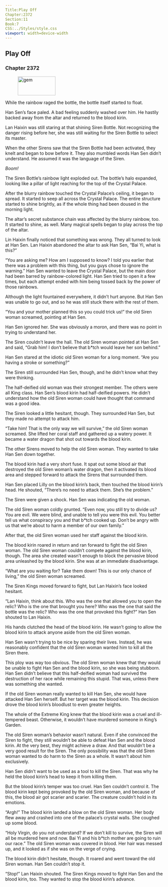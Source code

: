 ```yaml
---
Title:Play Off 
Chapter:2372 
Section:11 
Book:7 
CSS:../Styles/style.css 
viewport: width=device-width
---
```

  
## Play Off
### Chapter 2372
  
<figure>
	<img src="../Images/gem.gif" alt="gem" id="gem" width="120" height="60" />
</figure>
  

  
While the rainbow raged the bottle, the bottle itself started to float.

Han Sen’s face paled. A bad feeling suddenly washed over him. He hastily backed away from the altar and returned to the blood kirin.

Lan Haixin was still staring at that shining Siren Bottle. Not recognizing the danger rising before her, she was still waiting for the Siren Bottle to select its master.

When the other Sirens saw that the Siren Bottle had been activated, they knelt and began to bow before it. They also mumbled words Han Sen didn’t understand. He assumed it was the language of the Siren.

*Boom!*

The Siren Bottle’s rainbow light exploded out. The bottle’s halo expanded, looking like a pillar of light reaching for the top of the Crystal Palace.

After the blurry rainbow touched the Crystal Palace’s ceiling, it began to spread. It started to seep all across the Crystal Palace. The entire structure started to shine brightly, as if the whole thing had been doused in the morning light.

The altar’s secret substance chain was affected by the blurry rainbow, too. It started to shine, as well. Many magical spells began to play across the top of the altar.

Lin Haixin finally noticed that something was wrong. They all turned to look at Han Sen. Lan Haixin abandoned the altar to ask Han Sen, “Bai Yi, what is this?”

“You are asking me? How am I supposed to know? I told you earlier that there was a problem with this thing, but you guys chose to ignore the warning.” Han Sen wanted to leave the Crystal Palace, but the main door had been barred by rainbow-colored light. Han Sen tried to open it a few times, but each attempt ended with him being tossed back by the power of those rainbows.

Although the light fountained everywhere, it didn’t hurt anyone. But Han Sen was unable to go out, and so he was still stuck there with the rest of them.

“You and your mother planned this so you could trick us!” the old Siren woman screamed, pointing at Han Sen.

Han Sen ignored her. She was obviously a moron, and there was no point in trying to understand her.

The Siren couldn’t leave the hall. The old Siren woman pointed at Han Sen and said, “Grab him! I don’t believe that b*tch would leave her son behind.”

Han Sen stared at the idiotic old Siren woman for a long moment. “Are you having a stroke or something?”

The Siren still surrounded Han Sen, though, and he didn’t know what they were thinking.

The half-deified old woman was their strongest member. The others were all King class. Han Sen’s blood kirin had half-deified powers. He didn’t understand how the old Siren woman could have thought that command was a good idea.

The Siren looked a little hesitant, though. They surrounded Han Sen, but they made no attempt to attack him.

“Take him! That is the only way we will survive,” the old Siren woman screamed. She lifted her coral staff and gathered up a watery power. It became a water dragon that shot out towards the blood kirin.

The other Sirens moved to help the old Siren woman. They wanted to take Han Sen down together.

The blood kirin had a very short fuse. It spat out some blood air that destroyed the old Siren woman’s water dragon, then it activated its blood area and stepped forward to attack the Sirens that surrounded them.

Han Sen placed Lilly on the blood kirin’s back, then touched the blood kirin’s head. He shouted, “There’s no need to attack them. She’s the problem.”

The Siren were given a shock. Han Sen was indicating the old woman.

The old Siren woman coldly grunted. “Even now, you still try to divide us? You are evil. We were blind, and unable to tell you were this evil. You better tell us what conspiracy you and that b*tch cooked up. Don’t be angry with us that we’re about to harm a member of our own family.”

After that, the old Siren woman used her staff against the blood kirin.

The blood kirin roared in return and ran forward to fight the old Siren woman. The old Siren woman couldn’t compete against the blood kirin, though. The area she created wasn’t enough to block the pervasive blood area unleashed by the blood kirin. She was at an immediate disadvantage.

“What are you waiting for? Take them down! This is our only chance of living,” the old Siren woman screamed.

The Siren Kings moved forward to fight, but Lan Haixin’s face looked hesitant.

“Lan Haixin, think about this. Who was the one that allowed you to open the relic? Who is the one that brought you here? Who was the one that said the bottle was the relic? Who was the one that provoked this fight?” Han Sen shouted to Lan Haixin.

His hands clutched the head of the blood kirin. He wasn’t going to allow the blood kirin to attack anyone aside from the old Siren woman.

Han Sen wasn’t trying to be nice by sparing their lives. Instead, he was reasonably confident that the old Siren woman wanted him to kill all the Siren there.

This ploy was way too obvious. The old Siren woman knew that they would be unable to fight Han Sen and the blood kirin, so she was being stubborn. Han Sen didn’t believe that this half-deified woman had survived the destruction of her race while remaining this stupid. That was, unless there was something she wanted.

If the old Siren woman really wanted to kill Han Sen, she would have attacked Han Sen herself. But her target was the blood kirin. This decision drove the blood kirin’s bloodlust to even greater heights.

The whole of the Extreme King knew that the blood kirin was a cruel and ill-tempered beast. Otherwise, it wouldn’t have murdered someone in King’s Garden.

The old Siren woman’s behavior wasn’t natural. Even if she convinced the Siren to fight, they still wouldn’t be able to defeat Han Sen and the blood kirin. At the very best, they might achieve a draw. And that wouldn’t be a very good result for the Siren. The only possibility was that the old Siren woman wanted to do harm to the Siren as a whole. It wasn’t about him exclusively.

Han Sen didn’t want to be used as a tool to kill the Siren. That was why he held the blood kirin’s head to keep it from killing them.

But the blood kirin’s temper was too cruel. Han Sen couldn’t control it. The blood kirin kept being provoked by the old Siren woman, and because of this, the blood air got scarier and scarier. The creature couldn’t hold in its emotions.

“Argh!” The blood kirin landed a blow on the old Siren woman. Her body flew away and crashed into one of the palace’s crystal walls. She coughed up some blood.

“Holy Virgin, do you not understand? If we don’t kill to survive, the Siren will all be murdered here and now. Bai Yi and his b*tch mother are going to ruin our race.” The old Siren woman was covered in blood. Her hair was messed up, and it looked as if she was on the verge of crying.

The blood kirin didn’t hesitate, though. It roared and went toward the old Siren woman. Han Sen couldn’t stop it.

“Stop!” Lan Haixin shouted. The Siren Kings moved to fight Han Sen and the blood kirin, too. They wanted to stop the blood kirin’s advance.